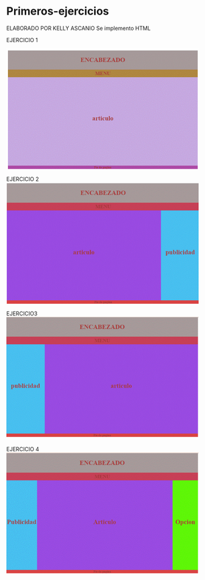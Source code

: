# Primeros-ejercicios
ELABORADO POR KELLY ASCANIO
Se implemento HTML

EJERCICIO 1

![](https://github.com/KellyAscanio/Primeros-ejercicios/blob/main/Nueva%20carpeta%20(2)/ma1.gif)

EJERCICIO 2
![](https://github.com/KellyAscanio/Primeros-ejercicios/blob/main/Nueva%20carpeta%20(2)/ma2.gif)

EJERCICIO3
![](https://github.com/KellyAscanio/Primeros-ejercicios/blob/main/Nueva%20carpeta%20(2)/ma3.gif)

EJERCICIO 4
![](https://github.com/KellyAscanio/Primeros-ejercicios/blob/main/Nueva%20carpeta%20(2)/ma4.gif)
